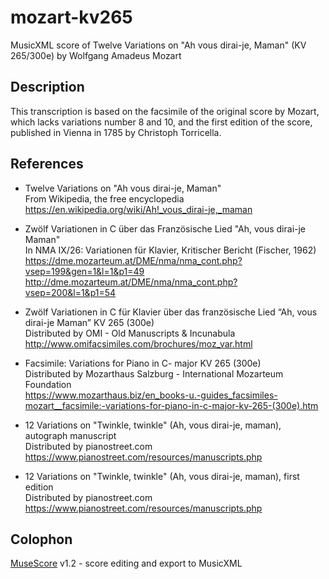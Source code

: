 # mozart-kv265
MusicXML score of Twelve Variations on "Ah vous dirai-je, Maman" (KV 265/300e)
by Wolfgang Amadeus Mozart

## Description

This transcription is based on the facsimile of the original score by Mozart,
which lacks variations number 8 and 10, and the first edition of the score,
published in Vienna in 1785 by Christoph Torricella.

## References

* Twelve Variations on "Ah vous dirai-je, Maman"  
  From Wikipedia, the free encyclopedia  
  https://en.wikipedia.org/wiki/Ah!_vous_dirai-je,_maman

* Zwölf Variationen in C über das Französische Lied "Ah, vous dirai-je Maman"  
  In NMA IX/26: Variationen für Klavier, Kritischer Bericht (Fischer, 1962)  
  https://dme.mozarteum.at/DME/nma/nma_cont.php?vsep=199&gen=1&l=1&p1=49  
  http://dme.mozarteum.at/DME/nma/nma_cont.php?vsep=200&l=1&p1=54

* Zwölf Variationen in C für Klavier über das französische Lied “Ah, vous dirai-je Maman” KV 265 (300e)  
  Distributed by OMI - Old Manuscripts & Incunabula  
  http://www.omifacsimiles.com/brochures/moz_var.html

* Facsimile: Variations for Piano in C- major KV 265 (300e)  
  Distributed by Mozarthaus Salzburg - International Mozarteum Foundation  
  https://www.mozarthaus.biz/en_books-u.-guides_facsimiles-mozart__facsimile:-variations-for-piano-in-c-major-kv-265-(300e).htm

* 12 Variations on "Twinkle, twinkle" (Ah, vous dirai-je, maman), autograph manuscript  
  Distributed by pianostreet.com  
  https://www.pianostreet.com/resources/manuscripts.php

* 12 Variations on "Twinkle, twinkle" (Ah, vous dirai-je, maman), first edition  
  Distributed by pianostreet.com  
  https://www.pianostreet.com/resources/manuscripts.php

## Colophon

[MuseScore](https://musescore.org/) v1.2 - score editing and export to MusicXML
